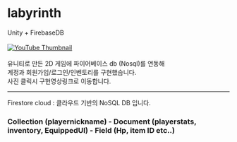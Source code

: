 # labyrinth
Unity + FirebaseDB<br> <br>
[![YouTube Thumbnail](https://img.youtube.com/vi/oBQMDn2fYU8/0.jpg)](https://www.youtube.com/watch?v=oBQMDn2fYU8)
<br>
<br>유니티로 만든 2D 게임에 파이어베이스 db (Nosql)를 연동해
<br>계정과 회원가입/로그인/인벤토리를 구현했습니다.
<br>사진 클릭시 구현영상링크로 이동합니다.

___

Firestore cloud : 클라우드 기반의 NoSQL DB 입니다. 
<br>
### **Collection** (playernickname) - **Document** (playerstats, inventory, EquippedUI) - **Field** (Hp, item ID etc..)




